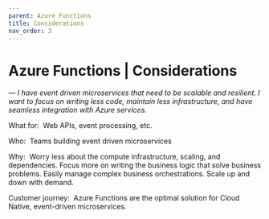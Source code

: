 ```yaml
---
parent: Azure Functions
title: Considerations
nav_order: 3
---
```

# Azure Functions | Considerations
*— I have event driven microservices that need to be scalable and resilient. I want to focus on writing less code, maintain less infrastructure, and have seamless integration with Azure services.*

What for:  Web APIs, event processing, etc.

Who:  Teams building event driven microservices 

Why:  Worry less about the compute infrastructure, scaling, and dependencies. Focus more on writing the business logic that solve business problems. Easily manage complex business orchestrations. Scale up and down with demand. 

Customer journey:  Azure Functions are the optimal solution for Cloud Native, event-driven microservices.
